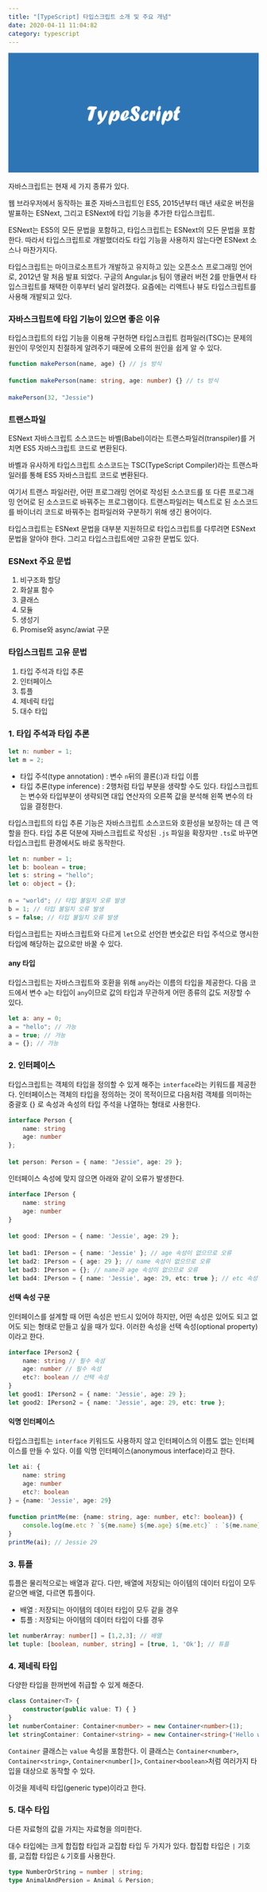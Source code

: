 ```yaml
---
title: "[TypeScript] 타입스크립트 소개 및 주요 개념"
date: 2020-04-11 11:04:82
category: typescript
---
```


![](images/typescript.png)

자바스크립트는 현재 세 가지 종류가 있다.

웹 브라우저에서 동작하는 표준 자바스크립트인 ES5, 2015년부터 매년 새로운 버전을 발표하는 ESNext, 그리고 ESNext에 타입 기능을 추가한 타입스크립트.

ESNext는 ES5의 모든 문법을 포함하고, 타입스크립트는 ESNext의 모든 문법을 포함한다. 따라서 타입스크립트로 개발했더라도 타입 기능을 사용하지 않는다면 ESNext 소스나 마찬가지다.

타입스크립트는 마이크로소프트가 개발하고 유지하고 있는 오픈소스 프로그래밍 언어로, 2012년 말 처음 발표 되었다. 구글의 Angular.js 팀이 앵귤러 버전 2를 만들면서 타입스크립트를 채택한 이후부터 널리 알려졌다. 요즘에는 리액트나 뷰도 타입스크립트를 사용해 개발되고 있다.

### 자바스크립트에 타입 기능이 있으면 좋은 이유

타입스크립트의 타입 기능을 이용해 구현하면 타입스크립트 컴파일러(TSC)는 문제의 원인이 무엇인지 친절하게 알려주기 때문에 오류의 원인을 쉽게 알 수 있다.

```typescript
function makePerson(name, age) {} // js 방식

function makePerson(name: string, age: number) {} // ts 방식

makePerson(32, "Jessie")
```


### 트랜스파일

ESNext 자바스크립트 소스코드는 바벨(Babel)이라는 트랜스파일러(transpiler)를 거치면 ES5 자바스크립트 코드로 변환된다.

바벨과 유사하게 타입스크립트 소스코드는 TSC(TypeScript Compiler)라는 트랜스파일러를 통해 ES5 자바스크립트 코드로 변환된다.

여기서 트랜스 파일러란, 어떤 프로그래밍 언어로 작성된 소스코드를 또 다른 프로그래밍 언어로 된 소스코드로 바꿔주는 프로그램이다. 트랜스파일러는 텍스트로 된 소스코드를 바이너리 코드로 바꿔주는 컴파일러와 구분하기 위해 생긴 용어이다.

타입스크립트는 ESNext 문법을 대부분 지원하므로 타입스크립트를 다루려면 ESNext 문법을 알아야 한다. 그리고 타입스크립트에만 고유한 문법도 있다.

### ESNext 주요 문법

1. 비구조화 할당
2. 화살표 함수
3. 클래스
4. 모듈
5. 생성기
6. Promise와 async/awiat 구문

### 타입스크립트 고유 문법

1. 타입 주석과 타입 추론
2. 인터페이스
3. 튜플
4. 제네릭 타입
5. 대수 타입

### 1. 타입 주석과 타입 추론

```typescript
let n: number = 1;
let m = 2;
```

- 타입 주석(type annotation) : 변수 `n`뒤의 콜론(:)과 타입 이름
- 타입 추론(type inference) : 2행처럼 타입 부분을 생략할 수도 있다. 타입스크립트는 변수와 타입부분이 생략되면 대입 연산자의 오른쪽 값을 분석해 왼쪽 변수의 타입을 결정한다.
   
타입스크립트의 타입 추론 기능은 자바스크립트 소스코드와 호환성을 보장하는 데 큰 역할을 한다. 타입 추론 덕분에 자바스크립트로 작성된 `.js` 파일을 확장자만 `.ts`로 바꾸면 타입스크립트 환경에서도 바로 동작한다.

```typescript
let n: number = 1;
let b: boolean = true;
let s: string = "hello";
let o: object = {};

n = "world"; // 타입 불일치 오류 발생
b = 1; // 타입 불일치 오류 발생
s = false; // 타입 불일치 오류 발생
```

타입스크립트는 자바스크립트와 다르게 `let`으로 선언한 변숫값은 타입 주석으로 명시한 타입에 해당하는 값으로만 바꿀 수 있다.

#### any 타입

타입스크립트는 자바스크립트와 호환을 위해 `any`라는 이름의 타입을 제공한다. 다음 코드에서 변수 `a`는 타입이 `any`이므로 값의 타입과 무관하게 어떤 종류의 값도 저장할 수 있다.

```typescript
let a: any = 0;
a = "hello"; // 가능
a = true; // 가능
a = {}; // 가능
```

### 2. 인터페이스

타입스크립트는 객체의 타입을 정의할 수 있게 해주는 `interface`라는 키워드를 제공한다. 인터페이스는 객체의 타입을 정의하는 것이 목적이므로 다음처럼 객체를 의미하는 중괄호 {} 로 속성과 속성의 타입 주석을 나열하는 형태로 사용한다.

```typescript
interface Person {
    name: string
    age: number
};

let person: Person = { name: "Jessie", age: 29 };
```

인터페이스 속성에 맞지 않으면 아래와 같이 오류가 발생한다.

```typescript
interface IPerson {
    name: string
    age: number
}

let good: IPerson = { name: 'Jessie', age: 29 };

let bad1: IPerson = { name: 'Jessie' }; // age 속성이 없으므로 오류
let bad2: IPerson = { age: 29 }; // name 속성이 없으므로 오류
let bad3: IPerson = {}; // name과 age 속성이 없으므로 오류
let bad4: IPerson = { name: 'Jessie', age: 29, etc: true }; // etc 속성이 있어서 오류
```

#### 선택 속성 구문

인터페이스를 설계할 때 어떤 속성은 반드시 있어야 하지만, 어떤 속성은 있어도 되고 없어도 되는 형태로 만들고 싶을 때가 있다. 이러한 속성을 선택 속성(optional property)이라고 한다.

```typescript
interface IPerson2 {
    name: string // 필수 속성
    age: number // 필수 속성
    etc?: boolean // 선택 속성
}
let good1: IPerson2 = { name: 'Jessie', age: 29 };
let good2: IPerson2 = { name: 'Jessie', age: 29, etc: true };
```

#### 익명 인터페이스

타입스크립트는 `interface` 키워드도 사용하지 않고 인터페이스의 이름도 없는 인터페이스를 만들 수 있다. 이를 익명 인터페이스(anonymous interface)라고 한다.

```typescript
let ai: {
    name: string
    age: number
    etc?: boolean
} = {name: 'Jessie', age: 29}

function printMe(me: {name: string, age: number, etc?: boolean}) {
    console.log(me.etc ? `${me.name} ${me.age} ${me.etc}` : `${me.name} ${me.age}`)
}
printMe(ai); // Jessie 29
```

### 3. 튜플

튜플은 물리적으로는 배열과 같다. 다만, 배열에 저장되는 아이템의 데이터 타입이 모두 같으면 배열, 다르면 튜플이다.

- 배열 : 저장되는 아이템의 데이터 타입이 모두 같을 경우
- 튜플 : 저장되는 아이템의 데이터 타입이 다를 경우

```typescript
let numberArray: number[] = [1,2,3]; // 배열
let tuple: [boolean, number, string] = [true, 1, 'Ok']; // 튜플
```

### 4. 제네릭 타입

다양한 타입을 한꺼번에 취급할 수 있게 해준다.

```typescript
class Container<T> {
    constructor(public value: T) { }
}
let numberContainer: Container<number> = new Container<number>(1);
let stringContainer: Container<string> = new Container<string>('Hello world');
```

`Container` 클래스는 `value` 속성을 포함한다. 이 클래스는 `Container<number>`, `Container<string>`, `Container<number[]>`, `Container<boolean>`처럼 여러가지 타입을 대상으로 동작할 수 있다.

이것을 제네릭 타입(generic type)이라고 한다.

### 5. 대수 타입

다른 자료형의 값을 가지는 자료형을 의미한다.

대수 타입에는 크게 합집합 타입과 교집합 타입 두 가지가 있다. 합집합 타입은 `|` 기호를, 교집합 타입은 `&` 기호를 사용한다.

```typescript
type NumberOrString = number | string;
type AnimalAndPersion = Animal & Persion;
```
